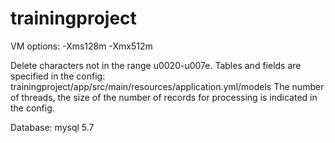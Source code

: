 # trainingproject

VM options: -Xms128m -Xmx512m 

Delete characters not in the range u0020-u007e. Tables and fields are specified in the config: trainingproject/app/src/main/resources/application.yml/models
The number of threads, the size of the number of records for processing is indicated in the config.

Database: mysql 5.7
